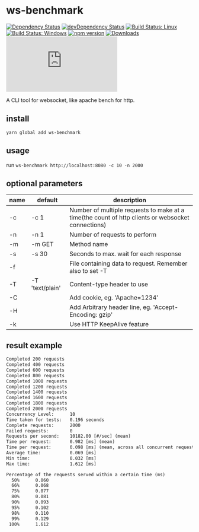 # ws-benchmark

[![Dependency Status](https://david-dm.org/plantain-00/ws-benchmark.svg)](https://david-dm.org/plantain-00/ws-benchmark)
[![devDependency Status](https://david-dm.org/plantain-00/ws-benchmark/dev-status.svg)](https://david-dm.org/plantain-00/ws-benchmark#info=devDependencies)
[![Build Status: Linux](https://travis-ci.org/plantain-00/ws-benchmark.svg?branch=master)](https://travis-ci.org/plantain-00/ws-benchmark)
[![Build Status: Windows](https://ci.appveyor.com/api/projects/status/github/plantain-00/ws-benchmark?branch=master&svg=true)](https://ci.appveyor.com/project/plantain-00/ws-benchmark/branch/master)
[![npm version](https://badge.fury.io/js/ws-benchmark.svg)](https://badge.fury.io/js/ws-benchmark)
[![Downloads](https://img.shields.io/npm/dm/ws-benchmark.svg)](https://www.npmjs.com/package/ws-benchmark)
[![type-coverage](https://img.shields.io/badge/dynamic/json.svg?label=type-coverage&prefix=%E2%89%A5&suffix=%&query=$.typeCoverage.atLeast&uri=https%3A%2F%2Fraw.githubusercontent.com%2Fplantain-00%2Fws-benchmark%2Fmaster%2Fpackage.json)](https://github.com/plantain-00/ws-benchmark)

A CLI tool for websocket, like apache bench for http.

## install

`yarn global add ws-benchmark`

## usage

run `ws-benchmark http://localhost:8080 -c 10 -n 2000`

## optional parameters

name | default | description
--- | --- | ---
-c | -c 1 | Number of multiple requests to make at a time(the count of http clients or websocket connections)
-n | -n 1 | Number of requests to perform
-m | -m GET | Method name
-s | -s 30 | Seconds to max. wait for each response
-f | | File containing data to request. Remember also to set -T
-T | -T 'text/plain' | Content-type header to use
-C | | Add cookie, eg. 'Apache=1234'
-H | | Add Arbitrary header line, eg. 'Accept-Encoding: gzip'
-k | | Use HTTP KeepAlive feature

## result example

```txt
Completed 200 requests
Completed 400 requests
Completed 600 requests
Completed 800 requests
Completed 1000 requests
Completed 1200 requests
Completed 1400 requests
Completed 1600 requests
Completed 1800 requests
Completed 2000 requests
Concurrency Level:      10
Time taken for tests:   0.196 seconds
Complete requests:      2000
Failed requests:        0
Requests per second:    10182.00 [#/sec] (mean)
Time per request:       0.982 [ms] (mean)
Time per request:       0.098 [ms] (mean, across all concurrent requests)
Average time:           0.069 [ms]
Min time:               0.032 [ms]
Max time:               1.612 [ms]

Percentage of the requests served within a certain time (ms)
  50%      0.060
  66%      0.068
  75%      0.077
  80%      0.081
  90%      0.093
  95%      0.102
  98%      0.110
  99%      0.129
 100%      1.612
```
